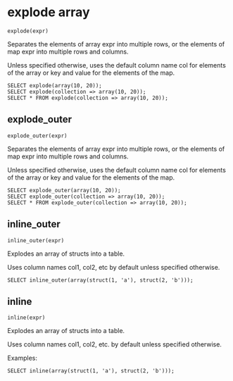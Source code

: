 # explode array

    explode(expr)

Separates the elements of array expr into multiple rows, or the elements of map expr into multiple rows and columns.

Unless specified otherwise, uses the default column name col for elements of the array or key and value for the elements of the map.

    SELECT explode(array(10, 20));
    SELECT explode(collection => array(10, 20));
    SELECT * FROM explode(collection => array(10, 20));

## explode_outer

    explode_outer(expr)

Separates the elements of array expr into multiple rows, or the elements of map expr into multiple rows and columns.

Unless specified otherwise, uses the default column name col for elements of the array or key and value for the elements of the map.

    SELECT explode_outer(array(10, 20));
    SELECT explode_outer(collection => array(10, 20));
    SELECT * FROM explode_outer(collection => array(10, 20));

## inline_outer

    inline_outer(expr)

Explodes an array of structs into a table.

Uses column names col1, col2, etc by default unless specified otherwise.

    SELECT inline_outer(array(struct(1, 'a'), struct(2, 'b')));

## inline

    inline(expr)

Explodes an array of structs into a table.

Uses column names col1, col2, etc. by default unless specified otherwise.

Examples:

    SELECT inline(array(struct(1, 'a'), struct(2, 'b')));
